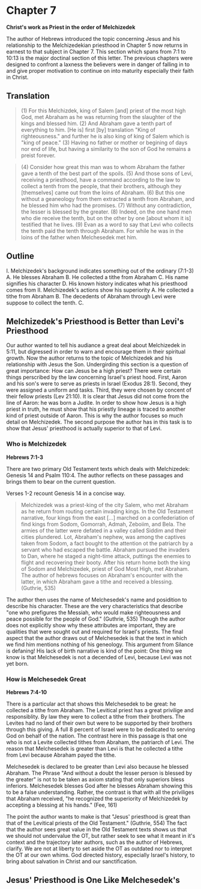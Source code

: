 # Chapter 7

**Christ's work as Priest in the order of Melchizedek**

The author of Hebrews introduced the topic concerning Jesus and his relationship to the Melchizedekian priesthood in Chapter 5 now returns in earnest to that subject in Chapter 7. This section which spans from 7:1 to 10:13 is the major doctinal section of this letter. The previous chapters were designed to confront a laxness the believers were in danger of falling in to and give proper motivation to continue on into maturity especially their faith in Christ.

## Translation

> (1) For this Melchizdek, king of Salem [and] priest of the most high God, met Abraham as he was returning from the slaughter of the kings and blessed him. (2) And Abraham gave a tenth part of everything to him. [He is] first [by] translation "King of righteousness." and further he is also king of king of Salem which is "king of peace." (3) Having no father or mother or begining of days nor end of life, but having a similarity to the son of God he remains a preist forever.

> (4) Consider how great this man was to whom Abraham the father gave a tenth of the best part of the spoils. (5) And those sons of Levi, receiving a priesthood, have a command according to the law to collect a tenth from the people, that their brothers, although they [themselves] came out from the loins of Abraham. (6) But this one without a geaneology from them extracted a tenth from Abraham, and he blessed him who had the promises. (7) Without any contradiction, the lesser is blessed by the greater. (8) Indeed, on the one hand men who die receive the tenth, but on the other by one [about whom it is] testified that he lives. (9) Evan as a word to say that Levi who collects the tenth paid the tenth through Abraham. For while he was in the loins of the father when Melchesedek met him.

## Outline

I. Melchizedek's background indicates something out of the ordinary (7:1-3)
    A. He blesses Abraham
    B. He collected a tithe from Abraham
    C. His name signifies his character
    D. His known history indicates what his priesthood comes from
II. Melchizedek's actions show his superiority
    A. He collected a tithe from Abraham
    B. The decedents of Abraham through Levi were suppose to collect the tenth.
    C. 
    
## Melchizedek's Priesthood is Better than Levi's Priesthood

Our author wanted to tell his audiance a great deal about Melchizedek in 5:11, but digressed in order to warn and encourage them in their spiritual growth. Now the author returns to the topic of Melchizedek and his relationship with Jesus the Son. Undergirding this section is a question of great importance: How can Jesus be a high priest? There were certain things perscribed by the law concerning Israel's priest hood. First, Aaron and his son's were to serve as priests in Israel (Exodus 28:1). Second, they were assigned a uniform and tasks. Third, they were chosen by concent of their fellow priests (Lev 21:10). It is clear that Jesus did not come from the line of Aaron: he was born a Judite. In order to show how Jesus is a high priest in truth, he must show that his priestly lineage is traced to another kind of priest outside of Aaron. This is why the author focuses so much detail on Melchizedek. The second purpose the author has in this task is to show that Jesus' priesthood is actually superior to that of Levi.

### Who is Melchizedek
**Hebrews 7:1-3**

There are two primary Old Testament texts which deals with Melchizedek: Genesis 14 and Psalm 110:4. The author reflects on these passages and brings them to bear on the current question.

Verses 1-2 recount Genesis 14 in a concise way.

> Melchizedek was a priest-king of the city Salem, who met Abraham as he return from routing certain invading kings. In the Old Testament narrative, four kings from the east [...] marched on a confederiation of find kings from Sodom, Gomorrah, Admah, Zeboiim, and Bela. The armies of the latter were defated in a valley called Siddim and their cities plundered. Lot, Abraham's nephew, was among the captives taken from Sodom, a fact bought to the attention ot the patriarch by a servant who had escaped the battle. Abraham pursued the invaders to Dan, where he staged a night-time attack, puttings the enemies to flight and recovering their booty. After his return home both the king of Sodom and Melchizedek, priest of God Most High, met Abraham. The author of hebrews focuses on Abraham's encounter with the latter, in which Abraham gave a tithe and received a blessing. (Guthrie, 535)

The author then uses the name of Melchesedek's name and posidition to describe his character. These are the very characteristics that describe "one who prefigures the Messiah, who would make righteousness and peace possible for the people of God." (Guthrie, 535) Though the author does not explicitly show why these attributes are important, they are qualities that were sought out and required for Israel's priests. The final aspect that the author draws out of Melchesedek is that the text in which we find him mentions nothing of his geneology. This argument from Silance is defaning! His lack of birth narrative is kind of the point: One thing we know is that Melchesedek is not a decended of Levi, because Levi was not yet born.

### How is Melchesedek Great
**Hebrews 7:4-10**

There is a particular act that shows this Melchesedek to be great: he collected a tithe from Abraham. The Levitical priest has a great privilige and responsiblity. By law they were to collect a tithe from their brothers. The Levites had no land of their own but were to be supported by their brothers through this giving. A full 8 percent of Israel were to be dedicated to serving God on behalf of the nation. The contrast here in this passage is that one who is not a Levite collected tithes from Abraham, the patriarch of Levi. The reason that Melchesedek is greater than Levi is that he collected a tithe from Levi because Abraham payed the tithe.

Melchesedek is declared to be greater than Levi also because he blessed Abraham. The Phrase "And without a doubt the lesser person is blessed by the greater" is not to be taken as axiom stating that only superiors bless inferiors. Melchesedek blesses God after he blesses Abraham showing this to be a false understanding. Rather, the contrast is that with all the priviliges that Abraham received, "he recognized the superiority of Melchizedek by accepting a blessing at his hands." (Fee, 161)

The point the author wants to make is that "Jesus' priesthood is great than that of the Levitical priests of the Old Testament." (Guthrie, 554) The fact that the author sees great value in the Old Testament texts shows us that we should not undervalue the OT, but rather seek to see what it meant in it's context and the trajectory later authors, such as the author of Hebrews, clarify. We are not at liberty to set aside the OT as outdated nor to interpret the OT at our own whims. God directed history, especially Israel's history, to bring about salvation in Christ and our sanctification.

## Jesus' Priesthood is One Like Melchesedek's


